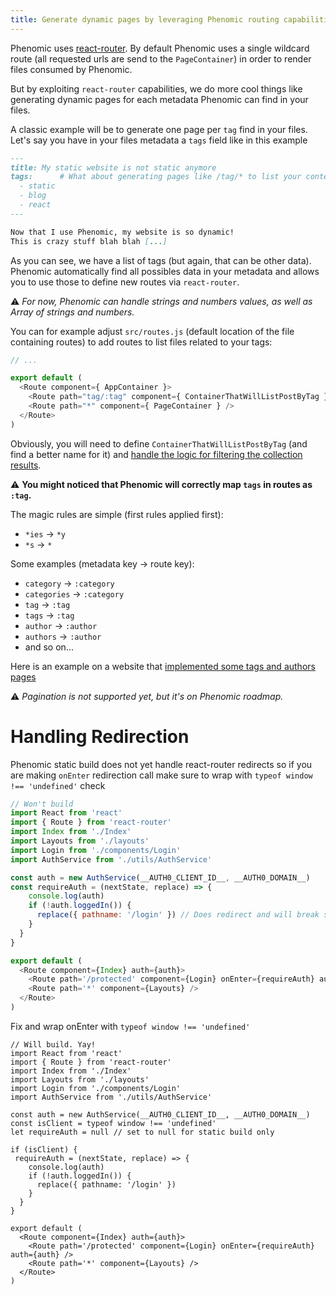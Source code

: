 ```yaml
---
title: Generate dynamic pages by leveraging Phenomic routing capabilities
---
```


Phenomic uses [react-router](https://github.com/reactjs/react-router).
By default Phenomic uses a single wildcard route
(all requested urls are send to the ``PageContainer``)
in order to render files consumed by Phenomic.

But by exploiting ``react-router`` capabilities, we do more cool things like
generating dynamic pages for each metadata Phenomic can find in your files.

A classic example will be to generate one page per `tag` find in your files.
Let's say you have in your files metadata a ``tags`` field like in this example

```md
---
title: My static website is not static anymore
tags:      # What about generating pages like /tag/* to list your content ?
  - static
  - blog
  - react
---

Now that I use Phenomic, my website is so dynamic!
This is crazy stuff blah blah [...]
```

As you can see, we have a list of tags (but again, that can be other data).
Phenomic automatically find all possibles data in your metadata and allows you
to use those to define new routes via ``react-router``.

⚠️ _For now, Phenomic can handle strings and numbers values,
as well as Array of strings and numbers._

You can for example adjust ``src/routes.js``
(default location of the file containing routes)
to add routes to list files related to your tags:

```js
// ...

export default (
  <Route component={ AppContainer }>
    <Route path="tag/:tag" component={ ContainerThatWillListPostByTag } />
    <Route path="*" component={ PageContainer } />
  </Route>
)
```

Obviously, you will need to define ``ContainerThatWillListPostByTag``
(and find a better name for it) and
[handle the logic for filtering the collection results](../collections/).

⚠️ **You might noticed that Phenomic will correctly map ``tags`` in routes as
``:tag``.**

The magic rules are simple (first rules applied first):

- `*ies` → ``*y``
- ``*s`` → ``*``

Some examples (metadata key -> route key):

- ``category`` → ``:category``
- ``categories`` → ``:category``
- ``tag`` → ``:tag``
- ``tags`` → ``:tag``
- ``author`` → ``:author``
- ``authors`` → ``:author``
- and so on...

Here is an example on a website that [implemented some tags and authors pages](https://github.com/putaindecode/putaindecode.io/commit/092a040)

⚠️ _Pagination is not supported yet, but it's on Phenomic roadmap._

# Handling Redirection

Phenomic static build does not yet handle react-router redirects so if you are making `onEnter` redirection call make sure to wrap with `typeof window !== 'undefined'` check

```js
// Won't build
import React from 'react'
import { Route } from 'react-router'
import Index from './Index'
import Layouts from './layouts'
import Login from './components/Login'
import AuthService from './utils/AuthService'

const auth = new AuthService(__AUTH0_CLIENT_ID__, __AUTH0_DOMAIN__)
const requireAuth = (nextState, replace) => {
    console.log(auth)
    if (!auth.loggedIn()) {
      replace({ pathname: '/login' }) // Does redirect and will break static build
    }
  }
}

export default (
  <Route component={Index} auth={auth}>
    <Route path='/protected' component={Login} onEnter={requireAuth} auth={auth} />
    <Route path='*' component={Layouts} />
  </Route>
)

```

Fix and wrap onEnter with `typeof window !== 'undefined'`

```
// Will build. Yay!
import React from 'react'
import { Route } from 'react-router'
import Index from './Index'
import Layouts from './layouts'
import Login from './components/Login'
import AuthService from './utils/AuthService'

const auth = new AuthService(__AUTH0_CLIENT_ID__, __AUTH0_DOMAIN__)
const isClient = typeof window !== 'undefined'
let requireAuth = null // set to null for static build only

if (isClient) {
 requireAuth = (nextState, replace) => {
    console.log(auth)
    if (!auth.loggedIn()) {
      replace({ pathname: '/login' })
    }
  }
}

export default (
  <Route component={Index} auth={auth}>
    <Route path='/protected' component={Login} onEnter={requireAuth} auth={auth} />
    <Route path='*' component={Layouts} />
  </Route>
)
```
